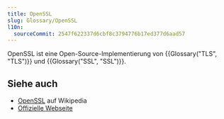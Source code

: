 ```yaml
---
title: OpenSSL
slug: Glossary/OpenSSL
l10n:
  sourceCommit: 2547f622337d6cbf8c3794776b17ed377d6aad57
---
```


OpenSSL ist eine Open-Source-Implementierung von {{Glossary("TLS", "TLS")}} und {{Glossary("SSL", "SSL")}}.

## Siehe auch

- [OpenSSL](https://en.wikipedia.org/wiki/OpenSSL) auf Wikipedia
- [Offizielle Webseite](https://www.openssl.org/)
